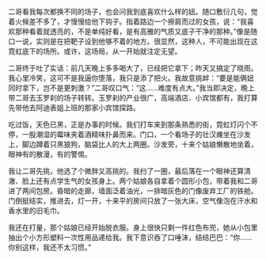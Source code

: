 二哥看我每次都换不同的场子，也会问我到底喜欢什么样的妞。随口敷衍几句，觉着火候差不多了，才慢慢给他下钩子。指着路边一个擦肩而过的女孩，说：“我喜欢那种看着就透亮的，不是单纯好看，是有高雅的气质又底子干净的那种。”像是随口一说，实则是在把靶子设到他够不着的地方。很显然，这种人，不可能出现在这霓虹底下的场所。或许，这场局，从一开始就注定无望。

二哥终于吐了实话：前几天晚上多多喝大了，已经把它拿下；昨天又搞定了晓雨。我心里冷笑，这可不是我逼你堕落，我只是添了把火。我故意挑衅：“要是能俩妞同时拿下，岂不是更刺激？”二哥叹口气：“这……难度有点大。”我当即决定，晚上带二哥去玉罗刹的场子转转。玉罗刹的产业很广，高端酒店、小宾馆都有，我打算先带他去阿迪表姐上班的那家小宾馆探路。

吃过饭，天色已黑，正是办事的时候。我们打车来到那条熟悉的街，霓虹灯闪个不停，一股潮湿的霉味夹着酒精味扑鼻而来。门口，一个看场子的壮汉瘫坐在沙发上，脚边蹲着只黑狼狗，脑袋比人的大上两圈。沙发旁，十来个姑娘懒散地坐着，眼神有的散漫，有的警惕。

我让二哥先挑，他选了个微胖又高挑的。我扫了一圈，最后落在一个眼神还算清澈、脸上还有点学生气的女孩身上。两个姑娘各自拿着个圆形小包，带着我和二哥进了两间包房。昏暗的走廊，墙面泛着油光，一排暗灰色的门像废弃工厂的铁舱。门倒挺结实，推进去，灯一开，十来平的房间只放了一张大床，空气像泡在汗水和香水里的旧毛巾。

我还在打量，那个姑娘已经开始脱衣服。身上很快只剩一件红色布兜，她从小包里抽出个小方形塑料一次性用品递给我。我下意识吞了口唾沫，结结巴巴：“你……你别这样，我还不太习惯。”